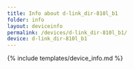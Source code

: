 ```yaml
---
title: Info about d-link_dir-810l_b1
folder: info
layout: deviceinfo
permalink: /devices/d-link_dir-810l_b1/
device: d-link_dir-810l_b1
---
```

{% include templates/device_info.md %}
